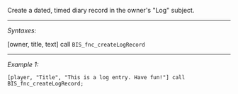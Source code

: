 Create a dated, timed diary record in the owner's "Log" subject.


---
*Syntaxes:*

[owner, title, text] call `BIS_fnc_createLogRecord`

---
*Example 1:*

```sqf
[player, "Title", "This is a log entry. Have fun!"] call BIS_fnc_createLogRecord;
```